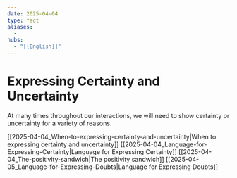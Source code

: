 ```yaml
---
date: 2025-04-04
type: fact
aliases:
  -
hubs:
  - "[[English]]"
---
```


# Expressing Certainty and Uncertainty

At many times throughout our interactions, we will need to show certainty or uncertainty for a variety of reasons.

[[2025-04-04_When-to-expressing-certainty-and-uncertainty|When to expressing certainty and uncertainty]]
[[2025-04-04_Language-for-Expressing-Certainty|Language for Expressing Certainty]]
[[2025-04-04_The-positivity-sandwich|The positivity sandwich]]
[[2025-04-05_Language-for-Expressing-Doubts|Language for Expressing Doubts]]
